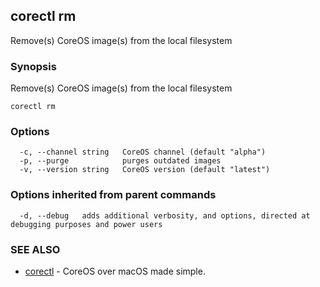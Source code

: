## corectl rm

Remove(s) CoreOS image(s) from the local filesystem

### Synopsis


Remove(s) CoreOS image(s) from the local filesystem

```
corectl rm
```

### Options

```
  -c, --channel string   CoreOS channel (default "alpha")
  -p, --purge            purges outdated images
  -v, --version string   CoreOS version (default "latest")
```

### Options inherited from parent commands

```
  -d, --debug   adds additional verbosity, and options, directed at debugging purposes and power users
```

### SEE ALSO
* [corectl](corectl.md)	 - CoreOS over macOS made simple.

